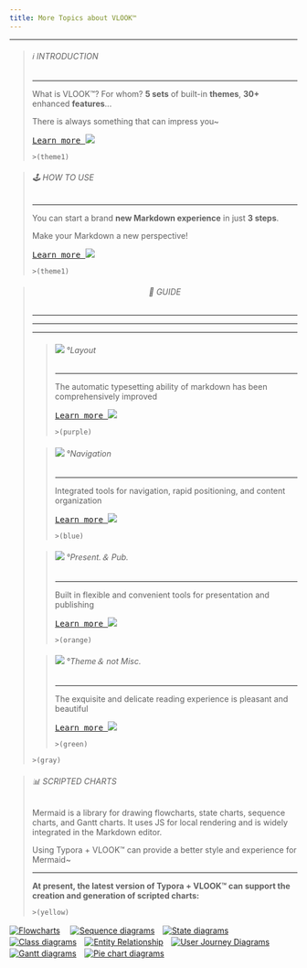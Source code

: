 ```yaml
---
title: More Topics about VLOOK™
---
```




---

> ###### ℹ️ INTRODUCTION
>
> ---
>
> What is VLOOK™? For whom? **5 sets** of built-in **themes**, **30+** enhanced **features**...
>
> There is always something that can impress you~
>
> [<kbd>Learn more ![](https://cdn.jsdelivr.net/gh/MadMaxChow/VLOOKres/pic/icon-forward.svg?mode=icon&fill=text)</kbd>](index-en.html)
>
> `>(theme1)`

> ###### 🕹 HOW TO USE
>
> ---
>
> You can start a brand **new Markdown experience** in just **3 steps**.
>
> Make your Markdown a new perspective!
>
> [<kbd>Learn more ![](https://cdn.jsdelivr.net/gh/MadMaxChow/VLOOKres/pic/icon-forward.svg?mode=icon&fill=text)</kbd>](index-en.html#how-to-use)
>
> `>(theme1)`

> ###### <center>🎯 GUIDE</center>
>
> ---
>
> ---
>
> ---
>
> > ###### ![](https://cdn.jsdelivr.net/gh/MadMaxChow/VLOOKres/pic/qico-types-light.svg?mode=icon&fill=text) °Layout
>>>
> > ---
> >
> > The automatic typesetting ability of markdown has been comprehensively improved
> >
> > [<kbd>Learn more ![](https://cdn.jsdelivr.net/gh/MadMaxChow/VLOOKres/pic/icon-forward.svg?mode=icon&fill=text)</kbd>](guide.html#快速入坑°文档排版)
> >
> > `>(purple)`
> 
> > ###### ![](https://cdn.jsdelivr.net/gh/MadMaxChow/VLOOKres/pic/qico-nav-light.svg?mode=icon&fill=text) °Navigation
>>>
> > ---
> >
> > Integrated tools for navigation, rapid positioning, and content organization
> >
> > [<kbd>Learn more ![](https://cdn.jsdelivr.net/gh/MadMaxChow/VLOOKres/pic/icon-forward.svg?mode=icon&fill=text)</kbd>](guide.html#快速入坑°内容导航)
> >
> > `>(blue)`
> 
> > ###### ![](https://cdn.jsdelivr.net/gh/MadMaxChow/VLOOKres/pic/qico-pres-light.svg?mode=icon&fill=text) °Present.＆ Pub.
>>>
> > ---
> >
> > Built in flexible and convenient tools for presentation and publishing
> >
> > [<kbd>Learn more ![](https://cdn.jsdelivr.net/gh/MadMaxChow/VLOOKres/pic/icon-forward.svg?mode=icon&fill=text)</kbd>](guide.html#快速入坑°演示与出版辅助)
> >
> > `>(orange)`
> 
> > ###### ![](https://cdn.jsdelivr.net/gh/MadMaxChow/VLOOKres/pic/qico-theme-light.svg?mode=icon&fill=text) °Theme＆ not Misc.
>>>
> > ---
> >
> > The exquisite and delicate reading experience is pleasant and beautiful
> >
> > [<kbd>Learn more ![](https://cdn.jsdelivr.net/gh/MadMaxChow/VLOOKres/pic/icon-forward.svg?mode=icon&fill=text)</kbd>](guide.html#快速入坑°主题与不杂项)
> >
> > `>(green)`
> 
> `>(gray)`



> ###### 📊 SCRIPTED CHARTS
>
> Mermaid is a library for drawing flowcharts, state charts, sequence charts, and Gantt charts. It uses JS for local rendering and is widely integrated in the Markdown editor.
>
> Using Typora + VLOOK™ can provide a better style and experience for Mermaid~
>
> ------
>
> **At present, the latest version of Typora + VLOOK™ can support the creation and generation of scripted charts:**
>
> `>(yellow)`

[![Flowcharts](https://cdn.jsdelivr.net/gh/MadMaxChow/VLOOKres/pic/dg-flowcharts.png?mode=frame&inline=true&srcset=@2x&darksrc=invert)](chart.html#流程图)　 [![Sequence diagrams](https://cdn.jsdelivr.net/gh/MadMaxChow/VLOOKres/pic/dg-seq.png?mode=frame&inline=true&srcset=@2x&darksrc=invert)](chart.html#顺序图)　[![State diagrams](https://cdn.jsdelivr.net/gh/MadMaxChow/VLOOKres/pic/dg-state.png?mode=frame&inline=true&srcset=@2x&darksrc=invert)](chart.html#状态图)　[![Class diagrams](https://cdn.jsdelivr.net/gh/MadMaxChow/VLOOKres/pic/dg-class.png?mode=frame&inline=true&srcset=@2x&darksrc=invert)](chart.html#类图)　[![Entity Relationship](https://cdn.jsdelivr.net/gh/MadMaxChow/VLOOKres/pic/dg-er.png?mode=frame&inline=true&srcset=@2x&darksrc=invert)](chart.html#实体关系图)　[![User Journey Diagrams](https://cdn.jsdelivr.net/gh/MadMaxChow/VLOOKres/pic/dg-uj.png?mode=frame&inline=true&srcset=@2x&darksrc=invert)](chart.html#客户旅程地图)　[![Gantt diagrams](https://cdn.jsdelivr.net/gh/MadMaxChow/VLOOKres/pic/dg-gantt.png?mode=frame&inline=true&srcset=@2x&darksrc=invert)](chart.html#甘特图)　[![Pie chart diagrams](https://cdn.jsdelivr.net/gh/MadMaxChow/VLOOKres/pic/dg-pie.png?mode=frame&inline=true&srcset=@2x&darksrc=invert)](chart.html#饼图)
